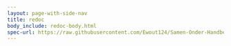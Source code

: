 ```yaml
---
layout: page-with-side-nav
title: redoc
body_include: redoc-body.html
spec-url: https://raw.githubusercontent.com/Ewout124/Samen-Onder-Handbereik/main/specificatie/genereervariant/Melding.yaml
---
```

<redoc spec-url='{{ page.spec-url}}'></redoc>
